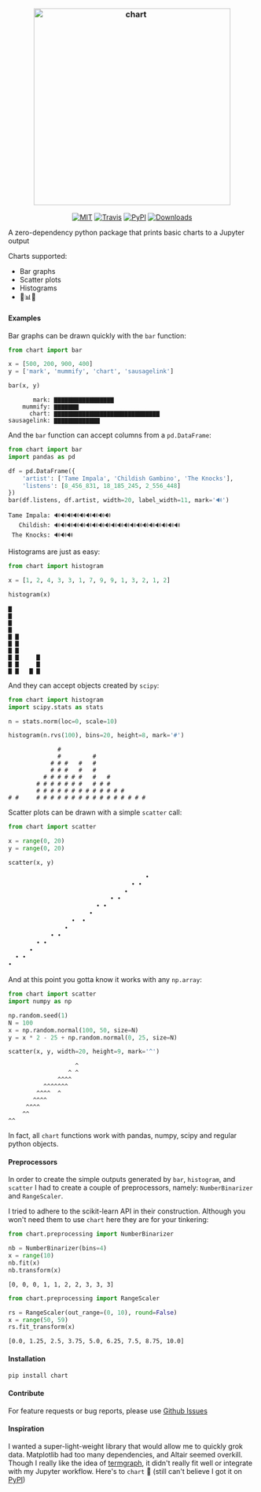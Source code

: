 <h3 align="center">
  <img src="https://raw.githubusercontent.com/maxhumber/chart/master/images/logo.png" width="400px" alt="chart">
</h3>
<p align="center">
  <a href="https://opensource.org/licenses/MIT"><img alt="MIT" src="https://img.shields.io/github/license/maxhumber/chart.svg"></a>
  <a href="https://travis-ci.org/maxhumber/chart"><img alt="Travis" src="https://img.shields.io/travis/maxhumber/chart.svg"></a>
  <a href="https://pypi.python.org/pypi/chart"><img alt="PyPI" src="https://img.shields.io/pypi/v/chart.svg"></a>
  <a href="https://pypi.python.org/pypi/chart"><img alt="Downloads" src="https://img.shields.io/pypi/dm/chart.svg"></a>
</p>

A zero-dependency python package that prints basic charts to a Jupyter output

Charts supported:

- Bar graphs
- Scatter plots
- Histograms
- 🍑📊👏

#### Examples

Bar graphs can be drawn quickly with the `bar` function:

```python
from chart import bar

x = [500, 200, 900, 400]
y = ['mark', 'mummify', 'chart', 'sausagelink']

bar(x, y)
```

```
       mark: ▇▇▇▇▇▇▇▇▇▇▇▇▇▇▇▇▇             
    mummify: ▇▇▇▇▇▇▇                       
      chart: ▇▇▇▇▇▇▇▇▇▇▇▇▇▇▇▇▇▇▇▇▇▇▇▇▇▇▇▇▇▇
sausagelink: ▇▇▇▇▇▇▇▇▇▇▇▇▇                 
```

And the `bar` function can accept columns from a `pd.DataFrame`:

```python
from chart import bar
import pandas as pd

df = pd.DataFrame({
    'artist': ['Tame Impala', 'Childish Gambino', 'The Knocks'],
    'listens': [8_456_831, 18_185_245, 2_556_448]
})
bar(df.listens, df.artist, width=20, label_width=11, mark='🔊')
```

```
Tame Impala: 🔊🔊🔊🔊🔊🔊🔊🔊🔊           
   Childish: 🔊🔊🔊🔊🔊🔊🔊🔊🔊🔊🔊🔊🔊🔊🔊🔊🔊🔊🔊🔊
 The Knocks: 🔊🔊🔊                 
```

Histograms are just as easy:

```python
from chart import histogram

x = [1, 2, 4, 3, 3, 1, 7, 9, 9, 1, 3, 2, 1, 2]

histogram(x)
```

```
▇        
▇        
▇        
▇        
▇ ▇      
▇ ▇      
▇ ▇      
▇ ▇     ▇
▇ ▇     ▇
▇ ▇   ▇ ▇
```

And they can accept objects created by `scipy`:

```python
from chart import histogram
import scipy.stats as stats

n = stats.norm(loc=0, scale=10)

histogram(n.rvs(100), bins=20, height=8, mark='#')
```

```
              #                        
              #         #              
            # # #   #   #              
            # # #   #   #              
          # # # # # #   #   #          
        # # # # # # #   # # #          
        # # # # # # # # # # # # #      
# #     # # # # # # # # # # # # # # # #
```

Scatter plots can be drawn with a simple `scatter` call:

```python
from chart import scatter

x = range(0, 20)
y = range(0, 20)

scatter(x, y)
```

```python
                                       •
                                   • •  
                                 •      
                             • •        
                         • •            
                       •                
                  •  •                  
                •                       
            • •                         
        • •                             
      •                                 
  • •                                   
•                                       
```

And at this point you gotta know it works with any `np.array`:

```python
from chart import scatter
import numpy as np

np.random.seed(1)
N = 100
x = np.random.normal(100, 50, size=N)
y = x * 2 - 25 + np.random.normal(0, 25, size=N)

scatter(x, y, width=20, height=9, mark='^')
```

```
                   ^
                 ^ ^
              ^^^^  
          ^^^^^^^   
        ^^^^  ^     
       ^^^^         
     ^^^^           
    ^^              
^^                  
```

In fact, all `chart` functions work with pandas, numpy, scipy and regular python objects. 

#### Preprocessors 

In order to create the simple outputs generated by `bar`, `histogram`, and `scatter` I had to create a couple of preprocessors, namely: `NumberBinarizer` and `RangeScaler`. 

I tried to adhere to the scikit-learn API in their construction. Although you won't need them to use `chart` here they are for your tinkering:

```python
from chart.preprocessing import NumberBinarizer

nb = NumberBinarizer(bins=4)
x = range(10)
nb.fit(x)
nb.transform(x)
```

```
[0, 0, 0, 1, 1, 2, 2, 3, 3, 3]
```

```python
from chart.preprocessing import RangeScaler

rs = RangeScaler(out_range=(0, 10), round=False)
x = range(50, 59)
rs.fit_transform(x)
```

```
[0.0, 1.25, 2.5, 3.75, 5.0, 6.25, 7.5, 8.75, 10.0]
```

#### Installation

```python
pip install chart
```

#### Contribute

For feature requests or bug reports, please use [Github Issues](https://github.com/maxhumber/chart/issues)

#### Inspiration

I wanted a super-light-weight library that would allow me to quickly grok data. Matplotlib had too many dependencies, and Altair seemed overkill. Though I really like the idea of [termgraph](https://github.com/mkaz/termgraph), it didn't really fit well or integrate with my Jupyter workflow. Here's to `chart` 🥂 (still can't believe I got it on [PyPI](https://pypi.org/project/chart/))
